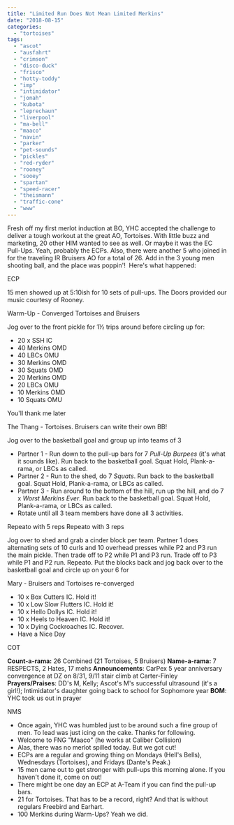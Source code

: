 ```yaml
---
title: "Limited Run Does Not Mean Limited Merkins"
date: "2018-08-15"
categories: 
  - "tortoises"
tags: 
  - "ascot"
  - "ausfahrt"
  - "crimson"
  - "disco-duck"
  - "frisco"
  - "hotty-toddy"
  - "imp"
  - "intimidator"
  - "jonah"
  - "kubota"
  - "leprechaun"
  - "liverpool"
  - "ma-bell"
  - "maaco"
  - "navin"
  - "parker"
  - "pet-sounds"
  - "pickles"
  - "red-ryder"
  - "rooney"
  - "sooey"
  - "spartan"
  - "speed-racer"
  - "theismann"
  - "traffic-cone"
  - "www"
---
```


Fresh off my first merlot induction at BO, YHC accepted the challenge to deliver a tough workout at the great AO, Tortoises. With little buzz and marketing, 20 other HIM wanted to see as well. Or maybe it was the EC Pull-Ups. Yeah, probably the ECPs. Also, there were another 5 who joined in for the traveling IR Bruisers AO for a total of 26. Add in the 3 young men shooting ball, and the place was poppin'!  Here's what happened:

ECP

15 men showed up at 5:10ish for 10 sets of pull-ups. The Doors provided our music courtesy of Rooney.

Warm-Up - Converged Tortoises and Bruisers

Jog over to the front pickle for 1½ trips around before circling up for:

- 20 x SSH IC
- 40 Merkins OMD
- 40 LBCs OMU
- 30 Merkins OMD
- 30 Squats OMD
- 20 Merkins OMD
- 20 LBCs OMU
- 10 Merkins OMD
- 10 Squats OMU

You'll thank me later

The Thang - Tortoises. Bruisers can write their own BB!

Jog over to the basketball goal and group up into teams of 3

- Partner 1 - Run down to the pull-up bars for 7 _Pull-Up Burpees_ (it's what it sounds like). Run back to the basketball goal. Squat Hold, Plank-a-rama, or LBCs as called.
- Partner 2 - Run to the shed, do 7 _Squats_. Run back to the basketball goal. Squat Hold, Plank-a-rama, or LBCs as called.
- Partner 3 - Run around to the bottom of the hill, run up the hill, and do 7 x _Worst Merkins Ever_. Run back to the basketball goal. Squat Hold, Plank-a-rama, or LBCs as called.
- Rotate until all 3 team members have done all 3 activities.

Repeato with 5 reps Repeato with 3 reps

Jog over to shed and grab a cinder block per team. Partner 1 does alternating sets of 10 curls and 10 overhead presses while P2 and P3 run the main pickle. Then trade off to P2 while P1 and P3 run. Trade off to P3 while P1 and P2 run. Repeato. Put the blocks back and jog back over to the basketball goal and circle up on your 6 for

Mary - Bruisers and Tortoises re-converged

- 10 x Box Cutters IC. Hold it!
- 10 x Low Slow Flutters IC. Hold it!
- 10 x Hello Dollys IC. Hold it!
- 10 x Heels to Heaven IC. Hold it!
- 10 x Dying Cockroaches IC. Recover.
- Have a Nice Day

COT

**Count-a-rama:** 26 Combined (21 Tortoises, 5 Bruisers) **Name-a-rama:** 7 RESPECTS, 2 Hates, 17 mehs **Announcements**: CarPex 5 year anniversary convergence at DZ on 8/31, 9/11 stair climb at Carter-Finley **Prayers/Praises**: DD's M, Kelly; Ascot's M's successful ultrasound (it's a girl!); Intimidator's daughter going back to school for Sophomore year **BOM**: YHC took us out in prayer

NMS

- Once again, YHC was humbled just to be around such a fine group of men. To lead was just icing on the cake. Thanks for following.
- Welcome to FNG "Maaco" (he works at Caliber Collision)
- Alas, there was no merlot spilled today. But we got cut!
- ECPs are a regular and growing thing on Mondays (Hell's Bells), Wednesdays (Tortoises), and Fridays (Dante's Peak.)
- 15 men came out to get stronger with pull-ups this morning alone. If you haven't done it, come on out!
- There might be one day an ECP at A-Team if you can find the pull-up bars.
- 21 for Tortoises. That has to be a record, right? And that is without regulars Freebird and Earhart.
- 100 Merkins during Warm-Ups? Yeah we did.
